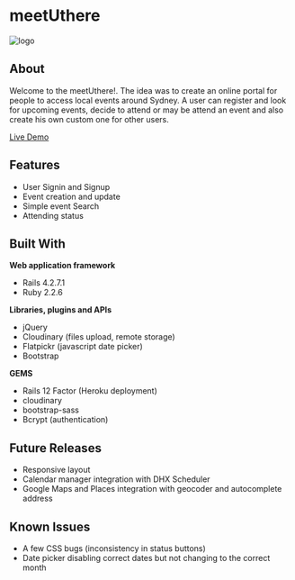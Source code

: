 # meetUthere


![logo](https://res.cloudinary.com/dt9ppmca8/image/upload/v1485438133/meetUthere_logo_hesajd.jpg)


## About

Welcome to the meetUthere!. The idea was to create an online portal for people to access local events around Sydney. A user can register and look for upcoming events, decide to attend or may be attend an event and also create his own custom one for other users.

[Live Demo](https://meetuthere.herokuapp.com/)

## Features

* User Signin and Signup
* Event creation and update
* Simple event Search
* Attending status

## Built With

**Web application framework**

* Rails 4.2.7.1
* Ruby 2.2.6

**Libraries, plugins and APIs**

* jQuery
* Cloudinary (files upload, remote storage)
* Flatpickr (javascript date picker)
* Bootstrap

**GEMS**

* Rails 12 Factor (Heroku deployment)
* cloudinary
* bootstrap-sass
* Bcrypt (authentication)

## Future Releases

* Responsive layout
* Calendar manager integration with DHX Scheduler
* Google Maps and Places integration with geocoder and autocomplete address

## Known Issues

* A few CSS bugs (inconsistency in status buttons)
* Date picker disabling correct dates but not changing to the correct month
